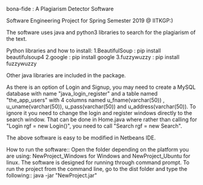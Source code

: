 bona-fide : A Plagiarism Detector Software

Software Engineering Project for Spring Semester 2019 @ IITKGP:)

The software uses java and python3 libraries to search for the plagiarism of the text.

Python libraries and how to install:
1.BeautifulSoup : pip install beautifulsoup4
2.google        : pip install google
3.fuzzywuzzy    : pip install fuzzywuzzy

Other java libraries are included in the package.

As there is an option of Login and Signup, you may need to create a MySQL database with name "java_login_register" and a table named "the_app_users" with 4 columns named u_fname(varchar(50)) , u_uname(varchar(50)), u_pass(varchar(50)) and u_address(varchar(50)).
To ignore it you need to change the login and register windows directly to the search window. That can be done in Home.java where rather than calling for "Login rgf = new Login()", you need to call "Search rgf = new Search".

The above software is easy to be modified in Netbeans IDE.

How to run the software::
Open the folder depending on the platform you are using: NewProject_Windows for Windows and NewProject_Ubuntu for linux.
The software is designed for running through command prompt.
To run the project from the command line, go to the dist folder and
type the following::   java -jar "NewProject.jar" 
